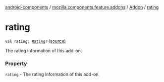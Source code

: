 [android-components](../../index.md) / [mozilla.components.feature.addons](../index.md) / [Addon](index.md) / [rating](./rating.md)

# rating

`val rating: `[`Rating`](-rating/index.md)`?` [(source)](https://github.com/mozilla-mobile/android-components/blob/master/components/feature/addons/src/main/java/mozilla/components/feature/addons/Addon.kt#L48)

The rating information of this add-on.

### Property

`rating` - The rating information of this add-on.
